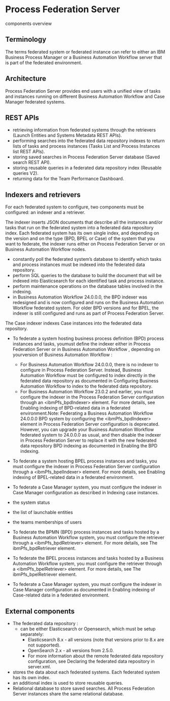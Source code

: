 # Process Federation Server
components overview

## Terminology

The terms federated system or federated instance can refer to either an
IBM Business Process Manager
 or a
Business Automation Workflow server that is
part of the federated environment.

## Architecture

Process Federation Server
provides end users with a unified view of tasks and instances running on different Business Automation Workflow and Case Manager federated
systems.

<!-- image -->

## REST APIs

- retrieving information from federated systems through the retrievers (Launch Entities and
Systems Metadata REST APIs).
- performing searches into the federated data repository indexes to return lists of tasks and
process instances (Tasks List and Process Instances list REST APIs).
- storing saved searches in Process Federation Server database (Saved
search REST API).
- storing reusable queries in a federated data repository index (Reusable queries V2).
- returning data for the Team Performance Dashboard.

## Indexers and retrievers

For each federated system to configure, two components must be configured: an indexer and a
retriever.

The indexer inserts JSON documents that describe all the instances and/or tasks that run
on the federated system into a federated data repository index. Each federated system has its own
single index, and depending on the version and on the type (BPD, BPEL or Case) of the system that
you want to federate, the indexer runs either on Process Federation Server or on Business Automation Workflow nodes.

- constantly poll the federated system’s database to identify which tasks and process instances
must be indexed into the federated data repository.
- perform SQL queries to the database to build the document that will be indexed into
Elasticsearch for each identified task and process instance.
- perform maintenance operations on the database tables involved in the indexing.
- in Business Automation Workflow 24.0.0.0,
the BPD indexer was redesigned and is now configured and runs on the Business Automation Workflow federated system. For
older BPD versions and for BPEL, the indexer is still configured and runs as part of Process Federation Server.

The Case indexer indexes Case instances into the federated data repository.

- To federate a system hosting business process definition (BPD) process instances and tasks, youmust define the indexer either in Process Federation Server or in Business Automation Workflow , depending on yourversion of Business Automation Workflow :
    - For Business Automation Workflow
24.0.0.0, there is no indexer to configure in Process Federation Server. Instead,
Business Automation Workflow must be
configured to index directly in the federated data repository as documented in Configuring Business
Automation Workflow to index to the federated data repository.
    - For Business Automation Workflow 23.0.2
and earlier, you must configure the indexer in the Process Federation Server configuration
through an <ibmPfs\_bpdIndexer> element. For more details, see Enabling indexing of BPD-related data in a federated environment.Note: Federating a Business Automation Workflow
24.0.0.0 BPD system by configuring the <ibmPfs\_bpdIndexer> element in Process Federation Server configuration
is deprecated. However, you can upgrade your Business Automation Workflow federated system to
24.0.0.0 as usual, and then disable the indexer in Process Federation Server to replace it
with the new federated data repository BPD indexing as documented in Enabling the BPD indexing.
- To federate a system hosting BPEL process instances and tasks, you must configure the indexer in
Process Federation Server
configuration through a <ibmPfs\_bpelIndexer> element. For more details, see
Enabling indexing of BPEL-related data in a federated environment.
- To federate a Case Manager system, you must
configure the indexer in Case Manager configuration as
described in Indexing case instances.

- the system status
- the list of launchable entities
- the teams memberships of users

- To federate the BPMN (BPD) process instances and tasks hosted by a Business Automation Workflow system, you must
configure the retriever through a <ibmPfs\_bpdRetriever> element. For more
details, see The ibmPfs\_bpdRetriever element.
- To federate the BPEL process instances and tasks hosted by a Business Automation Workflow system, you must
configure the retriever through a <ibmPfs\_bpelRetriever> element. For more
details, see The ibmPfs\_bpelRetriever element.
- To federate a Case Manager system, you must
configure the indexer in Case Manager configuration as documented in Enabling indexing of Case-related data in a federated environment.

## External components

- The federated data repository :
    - can be either Elasticsearch or Opensearch, which must be setup separately:
        - Elasticsearch 8.x - all versions (note that versions prior to 8.x are not supported).
        - OpenSearch 2.x - all versions from 2.5.0.
        - For more information about the remote federated data repository configuration, see Declaring the federated data
repository in server.xml.
- stores the data about each federated systems. Each federated system has its own index.
- an additional index is used to store reusable queries.
- Relational database to store saved searches. All Process Federation Server instances share
the same relational database.